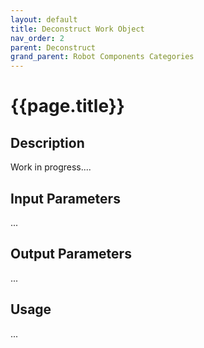 ```yaml
---
layout: default
title: Deconstruct Work Object
nav_order: 2
parent: Deconstruct
grand_parent: Robot Components Categories
---
```


# **{{page.title}}**

## **Description**

Work in progress....

## **Input Parameters**

...

## **Output Parameters**

...

## **Usage**

...
